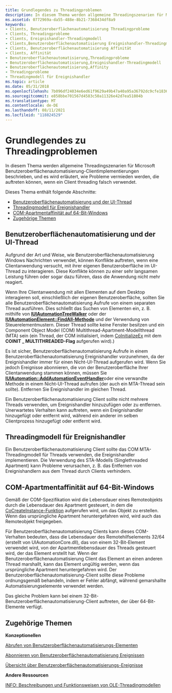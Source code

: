 ```yaml
---
title: Grundlegendes zu Threadingproblemen
description: In diesem Thema werden allgemeine Threadingszenarien für Microsoft Benutzeroberflächenautomatisierung-Clientimplementierungen beschrieben, und es wird erläutert, wie Probleme vermieden werden, die auftreten können, wenn ein Client threading falsch verwendet.
ms.assetid: 0772969a-da55-488e-8b21-7368434df8a9
keywords:
- Clients, Benutzeroberflächenautomatisierung Threadingprobleme
- Clients, Threadingprobleme
- Clients, Ereignishandler-Threadingmodell
- Clients,Benutzeroberflächenautomatisierung Ereignishandler-Threadingmodell
- Clients, Benutzeroberflächenautomatisierung Affinität
- Clients, Affinität
- Benutzeroberflächenautomatisierung,Threadingprobleme
- Benutzeroberflächenautomatisierung,Ereignishandler-Threadingmodell
- Benutzeroberflächenautomatisierung,Affinity
- Threadingprobleme
- Threadingmodell für Ereignishandler
ms.topic: article
ms.date: 05/31/2018
ms.openlocfilehash: 7b096df24034e6ed61f9629a49b47a40a95a36792dc9cfe1836a72266ac7a583
ms.sourcegitcommit: e858bbe701567d4583c50a11326e42d7ea51804b
ms.translationtype: MT
ms.contentlocale: de-DE
ms.lasthandoff: 08/11/2021
ms.locfileid: "118824529"
---
```

# <a name="understanding-threading-issues"></a>Grundlegendes zu Threadingproblemen

In diesem Thema werden allgemeine Threadingszenarien für Microsoft Benutzeroberflächenautomatisierung-Clientimplementierungen beschrieben, und es wird erläutert, wie Probleme vermieden werden, die auftreten können, wenn ein Client threading falsch verwendet.

Dieses Thema enthält folgende Abschnitte:

-   [Benutzeroberflächenautomatisierung und der UI-Thread](#ui-automation-and-the-ui-thread)
-   [Threadingmodell für Ereignishandler](#threading-model-for-event-handlers)
-   [COM-Apartmentaffinität auf 64-Bit-Windows](#com-apartment-affinity-on-64-bit-windows)
-   [Zugehörige Themen](#related-topics)

## <a name="ui-automation-and-the-ui-thread"></a>Benutzeroberflächenautomatisierung und der UI-Thread

Aufgrund der Art und Weise, wie Benutzeroberflächenautomatisierung Windows Nachrichten verwendet, können Konflikte auftreten, wenn eine Clientanwendung versucht, mit ihrer eigenen Benutzeroberfläche im UI-Thread zu interagieren. Diese Konflikte können zu einer sehr langsamen Leistung führen oder sogar dazu führen, dass die Anwendung nicht mehr reagiert.

Wenn Ihre Clientanwendung mit allen Elementen auf dem Desktop interagieren soll, einschließlich der eigenen Benutzeroberfläche, sollten Sie alle Benutzeroberflächenautomatisierung Aufrufe von einem separaten Thread ausführen. Dies schließt das Suchen von Elementen ein, z. B. mithilfe von [**IUIAutomationTreeWalker**](/windows/desktop/api/UIAutomationClient/nn-uiautomationclient-iuiautomationtreewalker) oder der [**IUIAutomationElement::FindAll-Methode**](/windows/desktop/api/UIAutomationClient/nf-uiautomationclient-iuiautomationelement-findall) und der Verwendung von Steuerelementmustern. Dieser Thread sollte keine Fenster besitzen und ein Component Object Model (COM) Multithread-Apartment-Modellthread (MTA) sein (ein Thread, der COM initialisiert, indem [CoInitializeEx](/windows/win32/api/combaseapi/nf-combaseapi-coinitializeex) mit dem **COINIT \_ MULTITHREADED-Flag** aufgerufen wird).)

Es ist sicher, Benutzeroberflächenautomatisierung Aufrufe in einem Benutzeroberflächenautomatisierung Ereignishandler vorzunehmen, da der Ereignishandler immer für einen Nicht-UI-Thread aufgerufen wird. Wenn Sie jedoch Ereignisse abonnieren, die von der Benutzeroberfläche Ihrer Clientanwendung stammen können, müssen Sie [**IUIAutomation::AddAutomationEventHandler**](/windows/desktop/api/UIAutomationClient/nf-uiautomationclient-iuiautomation-addautomationeventhandler)oder eine verwandte Methode in einem Nicht-UI-Thread aufrufen (der auch ein MTA-Thread sein sollte). Entfernen Sie Ereignishandler im gleichen Thread.

Ein Benutzeroberflächenautomatisierung Client sollte nicht mehrere Threads verwenden, um Ereignishandler hinzuzufügen oder zu entfernen. Unerwartetes Verhalten kann auftreten, wenn ein Ereignishandler hinzugefügt oder entfernt wird, während ein anderer im selben Clientprozess hinzugefügt oder entfernt wird.

## <a name="threading-model-for-event-handlers"></a>Threadingmodell für Ereignishandler

Ein Benutzeroberflächenautomatisierung Client sollte das COM MTA-Threadingmodell für Threads verwenden, die Ereignishandler implementieren. Die Verwendung des STA-Modells (Singlethreaded Apartment) kann Probleme verursachen, z. B. das Entfernen von Ereignishandlern aus dem Thread durch Clients verhindern.

## <a name="com-apartment-affinity-on-64-bit-windows"></a>COM-Apartmentaffinität auf 64-Bit-Windows

Gemäß der COM-Spezifikation wird die Lebensdauer eines Remoteobjekts durch die Lebensdauer des Apartment gesteuert, in dem die [CoCreateInstance-Funktion](/windows/win32/api/combaseapi/nf-combaseapi-cocreateinstance) aufgerufen wird, um das Objekt zu erstellen. Wenn das ursprüngliche Apartment heruntergefahren wird, wird auch das Remoteobjekt freigegeben.

Für Benutzeroberflächenautomatisierung Clients kann dieses COM-Verhalten bedeuten, dass die Lebensdauer des Remotehilfselements 32/64 (erstellt von UIAutomationCore.dll), das von einem 32-Bit-Element verwendet wird, von der Apartmentlebensdauer des Threads gesteuert wird, der das Element erstellt hat. Wenn der Benutzeroberflächenautomatisierung Client das Element an einen anderen Thread marshallt, kann das Element ungültig werden, wenn das ursprüngliche Apartment heruntergefahren wird. Der Benutzeroberflächenautomatisierung-Client sollte diese Probleme ordnungsgemäß behandeln, indem er Fehler abfängt, während gemarshallte Automatisierungselemente verwendet werden.

Das gleiche Problem kann bei einem 32-Bit-Benutzeroberflächenautomatisierung-Client auftreten, der über 64-Bit-Elemente verfügt.

## <a name="related-topics"></a>Zugehörige Themen

<dl> <dt>

**Konzeptionellen**
</dt> <dt>

[Abrufen von Benutzeroberflächenautomatisierungs-Elementen](uiauto-obtainingelements.md)
</dt> <dt>

[Abonnieren von Benutzeroberflächenautomatisierung Ereignissen](uiauto-eventsforclients.md)
</dt> <dt>

[Übersicht über Benutzeroberflächenautomatisierungs-Ereignisse](uiauto-eventsoverview.md)
</dt> <dt>

**Andere Ressourcen**
</dt> <dt>

[INFO: Beschreibungen und Funktionsweisen von OLE-Threadingmodellen](https://support.microsoft.com/kb/150777)
</dt> </dl>

 

 